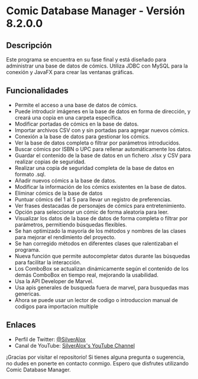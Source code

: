 # Comic Database Manager - Versión 8.2.0.0

## Descripción

Este programa se encuentra en su fase final y está diseñado para administrar una base de datos de cómics. Utiliza JDBC con MySQL para la conexión y JavaFX para crear las ventanas gráficas.

## Funcionalidades

- Permite el acceso a una base de datos de cómics.
- Puede introducir imágenes en la base de datos en forma de dirección, y creará una copia en una carpeta específica.
- Modificar portadas de cómics en la base de datos.
- Importar archivos CSV con y sin portadas para agregar nuevos cómics.
- Conexión a la base de datos para gestionar los cómics.
- Ver la base de datos completa o filtrar por parámetros introducidos.
- Buscar cómics por ISBN o UPC para rellenar automáticamente los datos.
- Guardar el contenido de la base de datos en un fichero .xlsx y CSV para realizar copias de seguridad.
- Realizar una copia de seguridad completa de la base de datos en formato .sql.
- Añadir nuevos cómics a la base de datos.
- Modificar la información de los cómics existentes en la base de datos.
- Eliminar cómics de la base de datos
- Puntuar cómics del 1 al 5 para llevar un registro de preferencias.
- Ver frases destacadas de personajes de cómics para entretenimiento.
- Opción para seleccionar un cómic de forma aleatoria para leer.
- Visualizar los datos de la base de datos de forma completa o filtrar por parámetros, permitiendo búsquedas flexibles.
- Se han optimizado la mayoría de los métodos y nombres de las clases para mejorar el rendimiento del proyecto.
- Se han corregido métodos en diferentes clases que ralentizaban el programa.
- Nueva función que permite autocompletar datos durante las búsquedas para facilitar la interacción.
- Los ComboBox se actualizan dinámicamente según el contenido de los demás ComboBox en tiempo real, mejorando la usabilidad.
- Usa la API Developer de Marvel.
- Usa apis generales de busqueda fuera de marvel, para busquedas mas genericas.
- Ahora se puede usar un lector de codigo o introduccion manual de codigos para importacion multiple

## Enlaces

- Perfil de Twitter: [@SilverAlox](https://twitter.com/SilverAlox)
- Canal de YouTube: [SilverAlox's YouTube Channel](https://www.youtube.com/channel/UCpVOq7oKeJ5vHaa5cr3_q3g/featured)

¡Gracias por visitar el repositorio! Si tienes alguna pregunta o sugerencia, no dudes en ponerte en contacto conmigo. Espero que disfrutes utilizando Comic Database Manager.


